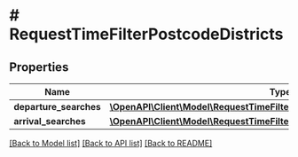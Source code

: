 # # RequestTimeFilterPostcodeDistricts

## Properties

Name | Type | Description | Notes
------------ | ------------- | ------------- | -------------
**departure_searches** | [**\OpenAPI\Client\Model\RequestTimeFilterPostcodeDistrictsDepartureSearch[]**](RequestTimeFilterPostcodeDistrictsDepartureSearch.md) |  | [optional] 
**arrival_searches** | [**\OpenAPI\Client\Model\RequestTimeFilterPostcodeDistrictsArrivalSearch[]**](RequestTimeFilterPostcodeDistrictsArrivalSearch.md) |  | [optional] 

[[Back to Model list]](../../README.md#documentation-for-models) [[Back to API list]](../../README.md#documentation-for-api-endpoints) [[Back to README]](../../README.md)


